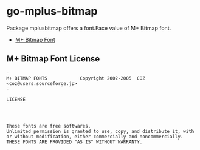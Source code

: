 # go-mplus-bitmap

Package mplusbitmap offers a font.Face value of M+ Bitmap font.

* [M+ Bitmap Font](http://mplus-fonts.osdn.jp/mplus-bitmap-fonts/)

## M+ Bitmap Font License

```
-
M+ BITMAP FONTS            Copyright 2002-2005  COZ <coz@users.sourceforge.jp>
-

LICENSE




These fonts are free softwares.
Unlimited permission is granted to use, copy, and distribute it, with
or without modification, either commercially and noncommercially.
THESE FONTS ARE PROVIDED "AS IS" WITHOUT WARRANTY.
```
